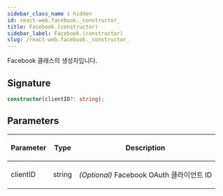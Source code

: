 ```yaml
---
sidebar_class_name : hidden
id: react-web.facebook._constructor_
title: Facebook.(constructor)
sidebar_label: Facebook.(constructor)
slug: /react-web.facebook._constructor_
---
```






Facebook 클래스의 생성자입니다.

## Signature

```typescript
constructor(clientID?: string);
```

## Parameters

<table><thead><tr><th>

Parameter


</th><th>

Type


</th><th>

Description


</th></tr></thead>
<tbody><tr><td>

clientID


</td><td>

string


</td><td>

_(Optional)_ Facebook OAuth 클라이언트 ID


</td></tr>
</tbody></table>

